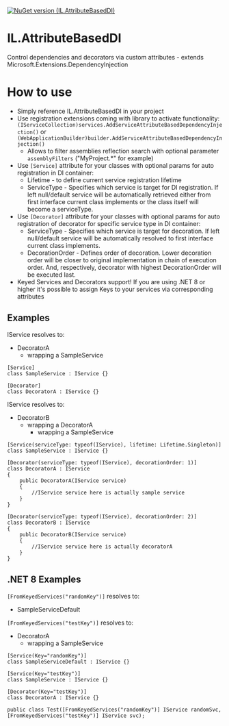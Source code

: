 [![NuGet version (IL.AttributeBasedDI)](https://img.shields.io/nuget/v/IL.AttributeBasedDI.svg?style=flat-square)](https://www.nuget.org/packages/IL.AttributeBasedDI/)
# IL.AttributeBasedDI
Control dependencies and decorators via custom attributes - extends Microsoft.Extensions.DependencyInjection

# How to use

* Simply reference IL.AttributeBasedDI in your project
* Use registration extensions coming with library to activate functionality: `(IServiceCollection)services.AddServiceAttributeBasedDependencyInjection()` or `(WebApplicationBuilder)builder.AddServiceAttributeBasedDependencyInjection()`
    * Allows to filter assemblies reflection search with optional parameter `assemblyFilters` ("MyProject.*" for example)
* Use `[Service]` attribute for your classes with optional params for auto registration in DI container: 
    * Lifetime - to define current service registration lifetime
    * ServiceType - Specifies which service is target for DI registration. If left null/default service will be automatically retrieved either from first interface current class implements or the class itself will become a serviceType.
* Use `[Decorator]` attribute for your classes with optional params for auto registration of decorator for specific service type in DI container:
    * ServiceType - Specifies which service is target for decoration. If left null/default service will be automatically resolved to first interface current class implements.
    * DecorationOrder - Defines order of decoration. Lower decoration order will be closer to original implementation in chain of execution order. And, respectively, decorator with highest DecorationOrder will be executed last.
* Keyed Services and Decorators support! If you are using .NET 8 or higher it's possible to assign Keys to your services via corresponding attributes

## Examples
IService resolves to:
* DecoratorA
    * wrapping a SampleService

```
[Service]
class SampleService : IService {}

[Decorator]
class DecoratorA : IService {}
```
IService resolves to:
* DecoratorB
    * wrapping a DecoratorA
        * wrapping a SampleService

```
[Service(serviceType: typeof(IService), lifetime: Lifetime.Singleton)]
class SampleService : IService {}

[Decorator(serviceType: typeof(IService), decorationOrder: 1)]
class DecoratorA : IService 
{
    public DecoratorA(IService service)
    {
        //IService service here is actually sample service
    }
}

[Decorator(serviceType: typeof(IService), decorationOrder: 2)]
class DecoratorB : IService 
{
    public DecoratorB(IService service)
    {
        //IService service here is actually decoratorA
    }
}
```
## .NET 8 Examples

`[FromKeyedServices("randomKey")]` resolves to:
* SampleServiceDefault

`[FromKeyedServices("testKey")]` resolves to:
* DecoratorA
    * wrapping a SampleService

```
[Service(Key="randomKey")]
class SampleServiceDefault : IService {}

[Service(Key="testKey")]
class SampleService : IService {}

[Decorator(Key="testKey")]
class DecoratorA : IService {}

public class Test([FromKeyedServices("randomKey")] IService randomSvc, [FromKeyedServices("testKey")] IService svc);
```